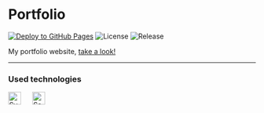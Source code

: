 # Portfolio

[![Deploy to GitHub Pages](https://github.com/MarcinSkic/portfolio-website/actions/workflows/deploy.yml/badge.svg?branch=production)](https://skic.me)
![License](https://img.shields.io/github/license/marcinskic/portfolio-website.svg)
![Release](https://img.shields.io/github/release/marcinskic/portfolio-website.svg)

My portfolio website, [take a look!](https://skic.me)

---

### Used technologies

[<img align="left" width="26" height="26" alt="Svelte" src="https://api.iconify.design/devicon:svelte.svg" style="padding: 0 20px 16px 0">](https://svelte.dev)
[<img align="left" width="26" height="26" alt="Sass" src="https://api.iconify.design/devicon:sass.svg" style="padding: 0 20px 16px 0">](https://sass-lang.com)
